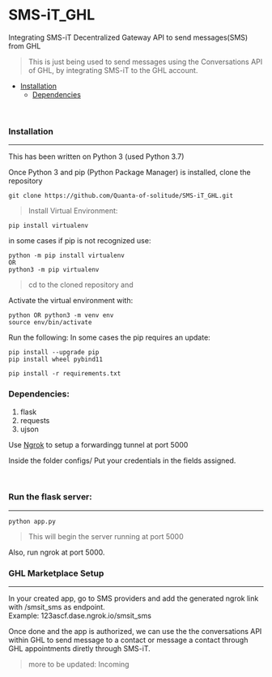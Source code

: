 # SMS-iT_GHL
Integrating SMS-iT Decentralized Gateway API to send messages(SMS) from GHL
> This is just being used to send messages using the Conversations API of GHL, by integrating SMS-iT to the GHL account.


- [Installation](#installation)
  * [Dependencies](#dependencies)


<br />


### Installation
---
This has been written on Python 3 (used Python 3.7)

Once Python 3 and pip (Python Package Manager) is installed, clone the repository

```
git clone https://github.com/Quanta-of-solitude/SMS-iT_GHL.git
```

>Install Virtual Environment:

```
pip install virtualenv
```
in some cases if pip is not recognized use:

```
python -m pip install virtualenv
OR
python3 -m pip virtualenv
```
>cd to the cloned repository and 

Activate the virtual environment with:
```
python OR python3 -m venv env
source env/bin/activate
```
Run the following:
In some cases the pip requires an update:

```
pip install --upgrade pip
pip install wheel pybind11

pip install -r requirements.txt
```
### Dependencies:
1. flask
2. requests
3. ujson

Use [Ngrok](https://ngrok.com/) to setup a forwardingg tunnel at port 5000

Inside the folder configs/
Put your credentials in the fields assigned.

<br />

### Run the flask server:
---

 ```
 python app.py
 ```
 
> This will begin the server running at port 5000
 
Also, run ngrok at port 5000.
<br />

### GHL Marketplace Setup
---

In your created app, go to SMS providers and add the generated ngrok link with /smsit_sms as endpoint.
<br>Example: 123ascf.dase.ngrok.io/smsit_sms

Once done and the app is authorized, we can use the the conversations API within GHL to send message to a contact or message a contact through GHL appointments diretly through SMS-iT.

> more to be updated: Incoming
